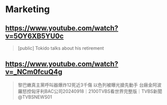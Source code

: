 # Marketing

## https://www.youtube.com/watch?v=5OY6XB5YU0c

> [public] Tokido talks about his retirement 

## https://www.youtube.com/watch?v=_NCm0fcuQ4g

> 黎巴嫩真主黨呼叫器爆炸12死近3千傷 以色列被曝光搶先動手 台廠金阿波羅怒控匈牙利BAC公司20240918｜2100TVBS看世界完整版｜TVBS新聞‪@TVBSNEWS01‬ 
